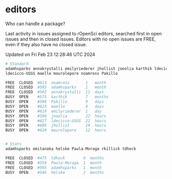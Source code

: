 # editors

Who can handle a package?

Last activity in issues assigned to rOpenSci editors, searched first in open
issues and then in closed issues. Editors with no open issues are FREE, even if
they also have no closed issue.


Updated on Fri Feb 23 12:28:46 UTC 2024

```bash
# Standard
adamhsparks annakrystalli emilyriederer jhollist jooolia karthik ldecicco
ldecicco-USGS maelle maurolepore noamross Pakillo

FREE  CLOSED  #613  noamross       1   month
FREE  CLOSED  #595  adamhsparks    1   month
FREE  CLOSED  #502  annakrystalli  11  days
BUSY  OPEN    #575  karthik        7   months
BUSY  OPEN    #599  Pakillo        9   days
BUSY  OPEN    #623  maelle         4   days
BUSY  OPEN    #619  emilyriederer  1   day
BUSY  OPEN    #590  jooolia        22  hours
BUSY  OPEN    #627  ldecicco-USGS  22  hours
BUSY  OPEN    #609  jhollist       19  hours
BUSY  OPEN    #620  maurolepore    12  hours


# Stats
adamhsparks emitanaka helske Paula-Moraga rkillick tdhock

FREE  CLOSED  #475  tdhock        9  months
FREE  CLOSED  #559  Paula-Moraga  1  month
FREE  CLOSED  #595  adamhsparks   1  month
BUSY  OPEN    #546  helske        2  months
```
